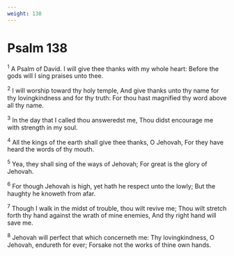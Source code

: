 ```yaml
---
weight: 138
---
```


# Psalm 138

<sup>1</sup> A Psalm of David. I will give thee thanks with my whole heart: Before the gods will I sing praises unto thee. 

<sup>2</sup> I will worship toward thy holy temple, And give thanks unto thy name for thy lovingkindness and for thy truth: For thou hast magnified thy word above all thy name. 

<sup>3</sup> In the day that I called thou answeredst me, Thou didst encourage me with strength in my soul. 

<sup>4</sup> All the kings of the earth shall give thee thanks, O Jehovah, For they have heard the words of thy mouth. 

<sup>5</sup> Yea, they shall sing of the ways of Jehovah; For great is the glory of Jehovah. 

<sup>6</sup> For though Jehovah is high, yet hath he respect unto the lowly; But the haughty he knoweth from afar. 

<sup>7</sup> Though I walk in the midst of trouble, thou wilt revive me; Thou wilt stretch forth thy hand against the wrath of mine enemies, And thy right hand will save me. 

<sup>8</sup> Jehovah will perfect that which concerneth me: Thy lovingkindness, O Jehovah, endureth for ever; Forsake not the works of thine own hands. 


